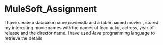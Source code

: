 # MuleSoft_Assignment
I have create a database name moviesdb and a table named movies , stored my interesting movie names with the names of lead actor, actress, year of release and the director name. I have used Java programming language to retrieve the details
